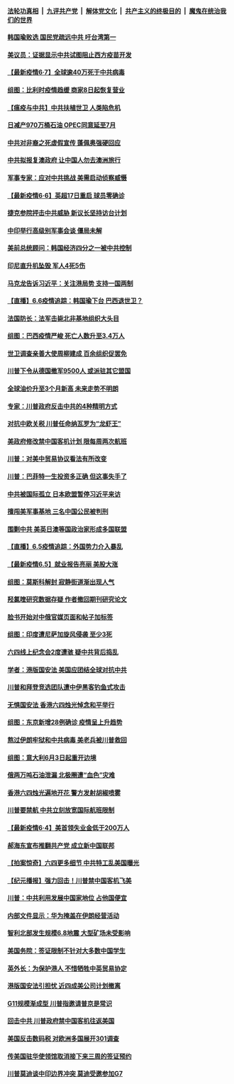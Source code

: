 ####  [法轮功真相](../../../../basic/blob/master/README.md?t=06080531) &nbsp;|&nbsp; [九评共产党](../../../../9ping.md/blob/master/README.md?t=06080531) &nbsp;|&nbsp; [解体党文化](../../../../jtdwh.md/blob/master/README.md?t=06080531)  &nbsp;|&nbsp; [共产主义的终极目的](../../../../gczydzjmd.md/blob/master/README.md?t=06080531) &nbsp;|&nbsp; [魔鬼在统治我们的世界](../../../../mgztzwmdsj.md/blob/master/README.md?t=06080531) 

#### [韩国瑜败选 国民党疏远中共 吁台湾第一](../pages/nsc418/n12168203.md?t=06080531) 

#### [美议员：证据显示中共试图阻止西方疫苗开发](../pages/nsc418/n12168092.md?t=06080531) 

#### [【最新疫情6·7】全球逾40万死于中共病毒](../pages/nsc418/n12162659.md?t=06080531) 

#### [组图：比利时疫情趋缓 商家8日起恢复营业](../pages/nsc418/n12165824.md?t=06080531) 

#### [【瘟疫与中共】中共扶植世卫 人类陷危机](../pages/nsc418/n12167236.md?t=06080531) 

#### [日减产970万桶石油 OPEC同意延至7月](../pages/nsc418/n12166971.md?t=06080531) 

#### [中共对非裔之死虚假宣传 蓬佩奥强硬回应](../pages/nsc418/n12166885.md?t=06080531) 

#### [中共拟报复澳政府 让中国人勿去澳洲旅行](../pages/nsc418/n12166962.md?t=06080531) 

#### [军事专家：应对中共挑战 美需启动侦察威慑](../pages/nsc418/n12166810.md?t=06080531) 

#### [【最新疫情6·6】英超17日重启 球员零确诊](../pages/nsc418/n12165344.md?t=06080531) 

#### [捷克参院抨击中共威胁 新议长坚持访台计划](../pages/nsc418/n12166730.md?t=06080531) 

#### [中印举行高级别军事会谈 僵局未解](../pages/nsc418/n12166687.md?t=06080531) 

#### [美前总统顾问：韩国经济四分之一被中共控制](../pages/nsc418/n12165502.md?t=06080531) 

#### [印尼直升机坠毁 军人4死5伤](../pages/nsc418/n12166765.md?t=06080531) 

#### [马克龙告诉习近平：关注港局势 支持一国两制](../pages/nsc418/n12166546.md?t=06080531) 

#### [【直播】6.6疫情追踪：韩国瑜下台 巴西退世卫？](../pages/nsc418/n12166406.md?t=06080531) 

#### [法国防长：法军击毙北非基地组织大头目](../pages/nsc418/n12165897.md?t=06080531) 

#### [组图：巴西疫情严峻 死亡人数升至3.4万人](../pages/nsc418/n12164204.md?t=06080531) 

#### [世卫调查亲善大使周柳建成 百余组织促罢免](../pages/nsc418/n12165915.md?t=06080531) 

#### [川普下令从德国撤军9500人 或派驻其它盟国](../pages/nsc418/n12165378.md?t=06080531) 

#### [全球油价升至3个月新高 未来走势不明朗](../pages/nsc418/n12165348.md?t=06080531) 

#### [专家：川普政府反击中共的4种精明方式](../pages/nsc418/n12164857.md?t=06080531) 

#### [对抗中欧关税 川普任命纳瓦罗为“龙虾王”](../pages/nsc418/n12165075.md?t=06080531) 

#### [美政府修改禁中国客机计划 限每周两次航班](../pages/nsc418/n12164728.md?t=06080531) 

#### [川普：对美中贸易协议看法有所改变](../pages/nsc418/n12164627.md?t=06080531) 

#### [川普：巴菲特一生投资多正确 但这事失手了](../pages/nsc418/n12164600.md?t=06080531) 

#### [中共被国际孤立 日本欧盟暂停习近平来访](../pages/nsc418/n12164362.md?t=06080531) 

#### [擅闯美军事基地 三名中国公民被判刑](../pages/nsc418/n12164038.md?t=06080531) 

#### [围剿中共 美英日澳等国政治家形成多国联盟](../pages/nsc418/n12163944.md?t=06080531) 

#### [【直播】6.5疫情追踪：外国势力介入暴乱](../pages/nsc418/n12163841.md?t=06080531) 

#### [【最新疫情6.5】就业报告亮丽 美股大涨](../pages/nsc418/n12162771.md?t=06080531) 

#### [组图：莫斯科解封 寂静街道渐出现人气](../pages/nsc418/n12161545.md?t=06080531) 

#### [羟氯喹研究数据存疑 作者撤回期刊研究论文](../pages/nsc418/n12162576.md?t=06080531) 

#### [脸书开始对中俄官媒页面和帖子加标签](../pages/nsc418/n12162407.md?t=06080531) 

#### [组图：印度遭尼萨加旋风侵袭 至少3死](../pages/nsc418/n12160635.md?t=06080531) 

#### [六四线上纪念会2度遭骇 疑中共背后捣乱](../pages/nsc418/n12162103.md?t=06080531) 

#### [学者：港版国安法 美国应团结全球对抗中共](../pages/nsc418/n12161896.md?t=06080531) 

#### [川普和拜登竞选团队遭中伊黑客钓鱼式攻击](../pages/nsc418/n12161800.md?t=06080531) 

#### [无惧国安法 香港六四烛光悼念和平举行](../pages/nsc418/n12161678.md?t=06080531) 

#### [组图：东京新增28例确诊 疫情呈上升趋势](../pages/nsc418/n12157541.md?t=06080531) 

#### [熬过伊朗牢狱和中共病毒 美老兵被川普救回](../pages/nsc418/n12161745.md?t=06080531) 

#### [组图：意大利6月3日起重开边境](../pages/nsc418/n12158247.md?t=06080531) 

#### [俄两万吨石油泄漏 北极圈遭“血色”灾难](../pages/nsc418/n12161577.md?t=06080531) 

#### [香港六四烛光遍地开花 警方发射胡椒喷雾](../pages/nsc418/n12161492.md?t=06080531) 

#### [川普要禁航 中共立刻放宽国际航班限制](../pages/nsc418/n12160828.md?t=06080531) 

#### [【最新疫情6·4】美首领失业金低于200万人](../pages/nsc418/n12159368.md?t=06080531) 

#### [郝海东宣布推翻共产党 成立新中国联邦](../pages/nsc418/n12160534.md?t=06080531) 

#### [【拍案惊奇】六四更多细节 中共特工乱美国曝光](../pages/nsc418/n12159597.md?t=06080531) 

#### [【纪元播报】强力回击！川普禁中国客机飞美](../pages/nsc418/n12159420.md?t=06080531) 

#### [川普：中共利用发展中国家地位 占他国便宜](../pages/nsc418/n12159303.md?t=06080531) 

#### [内部文件显示：华为掩盖在伊朗经营活动](../pages/nsc418/n12158587.md?t=06080531) 

#### [智利北部发生规模6.8地震 大型矿场未受影响](../pages/nsc418/n12158880.md?t=06080531) 

#### [美国务院：签证限制不针对大多数中国学生](../pages/nsc418/n12158789.md?t=06080531) 

#### [英外长：为保护港人 不惜牺牲中英贸易协定](../pages/nsc418/n12158644.md?t=06080531) 

#### [港版国安法引担忧 近四成美公司计划撤离](../pages/nsc418/n12158412.md?t=06080531) 

#### [G11规模渐成型 川普指邀请普京是常识](../pages/nsc418/n12158395.md?t=06080531) 

#### [回击中共 川普政府禁中国客机往返美国](../pages/nsc418/n12158407.md?t=06080531) 

#### [美国反击数码税 对欧洲多国展开301调查](../pages/nsc418/n12157883.md?t=06080531) 

#### [传美国驻华使领馆取消接下来三周的签证预约](../pages/nsc418/n12157890.md?t=06080531) 

#### [川普莫迪谈中印边界冲突 莫迪受邀参加G7](../pages/nsc418/n12157884.md?t=06080531) 

